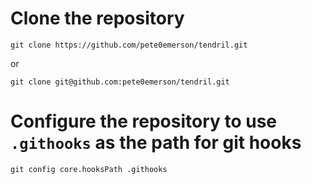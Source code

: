 # Clone the repository

```
git clone https://github.com/pete0emerson/tendril.git
```

or

```
git clone git@github.com:pete0emerson/tendril.git
```

# Configure the repository to use `.githooks` as the path for git hooks

```
git config core.hooksPath .githooks
```
